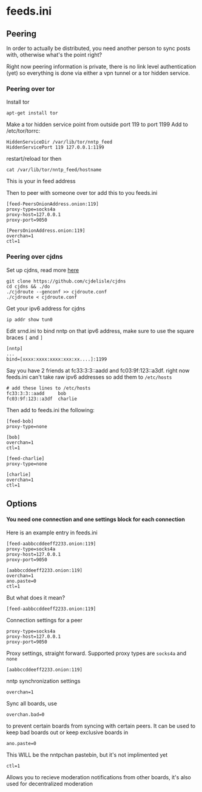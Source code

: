 # feeds.ini #

## Peering ##

In order to actually be distributed, you need another person to sync posts with, otherwise what's the point right?

Right now peering information is private, there is no link level authentication (yet) so everything is done via either a vpn tunnel or a tor hidden service.

### Peering over tor ###

Install tor

    apt-get install tor

Make a tor hidden service point from outside port 119 to port 1199
Add to /etc/tor/torrc:

    HiddenServiceDir /var/lib/tor/nntp_feed
    HiddenServicePort 119 127.0.0.1:1199

restart/reload tor then

    cat /var/lib/tor/nntp_feed/hostname

This is your in feed address

Then to peer with someone over tor add this to you feeds.ini

    [feed-PeersOnionAddress.onion:119]
    proxy-type=socks4a
    proxy-host=127.0.0.1
    proxy-port=9050

    [PeersOnionAddress.onion:119]
    overchan=1
    ctl=1


### Peering over cjdns ###

Set up cjdns, read more [here](https://github.com/cjdelisle/cjdns/blob/master/doc/configure.md#connection-interfaces)

    git clone https://github.com/cjdelisle/cjdns
    cd cjdns && ./do
    ./cjdroute --genconf >> cjdroute.conf
    ./cjdroute < cjdroute.conf

Get your ipv6 address for cjdns

    ip addr show tun0

Edit srnd.ini to bind nntp on that ipv6 address, make sure to use the square braces `[` and `]`

    [nntp]
    ...
    bind=[xxxx:xxxx:xxxx:xxx:xx....]:1199


Say you have 2 friends at fc33:3:3::aadd and fc03:9f:123::a3df. right now feeds.ini can't take raw ipv6 addresses so add them to `/etc/hosts`

    # add these lines to /etc/hosts
    fc33:3:3::aadd     bob
    fc03:9f:123::a3df  charlie

Then add to feeds.ini the following:


    [feed-bob]
    proxy-type=none

    [bob]
    overchan=1
    ctl=1
    
    [feed-charlie]
    proxy-type=none

    [charlie]
    overchan=1
    ctl=1


## Options ##

#### You need one connection and one settings block for each connection ####

Here is an example entry in feeds.ini

    [feed-aabbccddeeff2233.onion:119]
    proxy-type=socks4a
    proxy-host=127.0.0.1
    proxy-port=9050

    [aabbccddeeff2233.onion:119]
    overchan=1
    ano.paste=0
    ctl=1

But what does it mean?

    [feed-aabbccddeeff2233.onion:119]

Connection settings for a peer

    proxy-type=socks4a
    proxy-host=127.0.0.1
    proxy-port=9050
    
Proxy settings, straight forward. Supported proxy types are `socks4a` and `none`

    [aabbccddeeff2233.onion:119]

nntp synchronization settings

    overchan=1

Sync all boards, use 

    overchan.bad=0

to prevent certain boards from syncing with certain peers. It can be used to keep bad boards out or keep exclusive boards in

    ano.paste=0

This WILL be the nntpchan pastebin, but it's not implimented yet

    ctl=1

Allows you to recieve moderation notifications from other boards, it's also used for decentralized moderation
